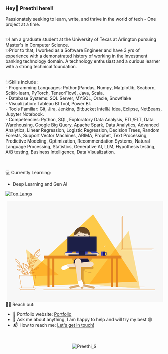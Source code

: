 ###  Hey👋 Preethi here!! 
<p>Passionately seeking to learn, write, and thrive in the world of tech - One project at a time.</p>


<br>
✨I am a graduate student at the University of Texas at Arlington pursuing Master's in Computer Science. <br>
✨Prior to that, I worked as a Software Engineer and have 3 yrs of experience with a demonstrated history of working in the Investment banking technology domain. A technology enthusiast and a curious learner with a strong technical foundation.</p>

<br>
✨Skills include :<br>
- Programming Languages: Python(Pandas, Numpy, Matplotlib, Seaborn, Scikit-learn, PyTorch, TensorFlow), Java, Scala.<br>
- Database Systems: SQL Server, MYSQL, Oracle, Snowflake<br>
- Visualization: Tableau BI Tool, Power BI.<br>
- Tools Familiar: Git, Jira, Jenkins, Bitbucket IntelliJ Idea, Eclipse, NetBeans, Jupyter Notebook.<br>
- Competencies: Python, SQL, Exploratory Data Analysis, ETL/ELT, Data Warehousing, Google Big Query, Apache
Spark, Data Analytics, Advanced Analytics, Linear Regression, Logistic Regression, Decision Trees, Random Forests,
Support Vector Machines, ARIMA, Prophet, Text Processing, Predictive Modeling, Optimization, Recommendation
Systems, Natural Language Processing, Statistics, Generative AI, LLM, Hypothesis testing, A/B testing, Business
Intelligence, Data Visualization.<br>

<br><br>
💻 Currently Learning:
- Deep Learning and Gen AI         

<!--- Adding language github stats -->
[![Top Langs](https://github-readme-stats.vercel.app/api/top-langs/?username=IamPreethi-S&layout=compact&hide=jupyter%20notebook,SCSS,HCL)](https://github.com/anuraghazra/github-readme-stats)

<!-- code gif-->
<img align="right" alt="GIF" src="./code.gif" width="500" height="320" />


<br>
🙋‍♂️ Reach out:
<br>

</p>




- 🎯 Portfolio website: [Portfolio](https://iampreethi-s.github.io/Portfolio/)
- 💬 Ask me about anything, I am happy to help and will try my best :smile:
- 📬 How to reach me: [Let's get in touch!](https://www.linkedin.com/in/preethi-subramanian-uta/)
<!--- 📊 Data Science Portfolio - https://www.datascienceportfol.io/preethi_s -->
<br>

<!-- Profile Views -->
<p align="center">
    <img src="https://komarev.com/ghpvc/?username=IamPreethi-S&label=Profile%20views&color=blue&style=flat" alt="Preethi_S" />
</p>
<!--
**IamPreethi-S/IamPreethi-S** is a ✨ _special_ ✨ repository because its `README.md` (this file) appears on your GitHub profile.

Here are some ideas to get you started:

- 🔭 I’m currently working on ...
- 🌱 I’m currently learning ...
- 👯 I’m looking to collaborate on ...
- 🤔 I’m looking for help with ...
- 💬 Ask me about ...
- 📫 How to reach me: ...
- 😄 Pronouns: ...
- ⚡ Fun fact: ...
-->



